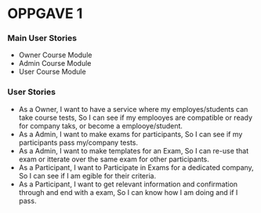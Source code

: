 # OPPGAVE 1 

### Main User Stories
 - Owner Course Module
 - Admin Course Module
 - User Course Module

### User Stories

- As a Owner, I want to have a service where my employes/students can take course tests, So I can see if my emplooyes are compatible or ready for company taks, or become a emplooye/student.
- As a Admin, I want to make exams for participants, So I can see if my participants pass my/company tests. 
- As a Admin, I want to make templates for an Exam, So I can re-use that exam or itterate over the same exam for other participants.
- As a Participant, I want to Participate in Exams for a dedicated company, So I can see if I am egible for their criteria. 
- As a Participant, I want to get relevant information and confirmation through and end with a exam, So I can know how I am doing and if I pass.
